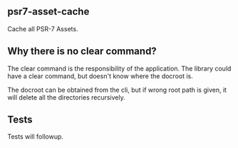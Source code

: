 ## psr7-asset-cache

Cache all PSR-7 Assets.

## Why there is no clear command?

The clear command is the responsibility of the application. The library
could have a clear command, but doesn't know where the docroot is.

The docroot can be obtained from the cli, but if wrong root path is given,
it will delete all the directories recursively.

## Tests

Tests will followup.
